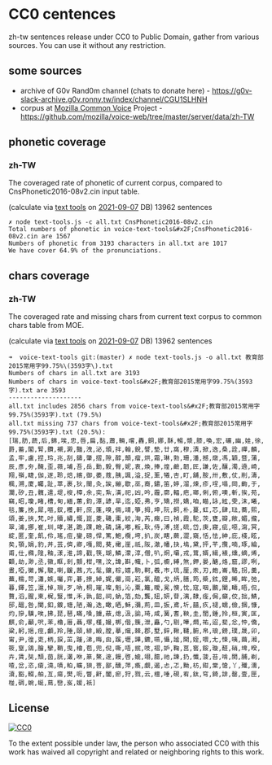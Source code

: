 # CC0 centences

zh-tw sentences release under CC0 to Public Domain, gather from various sources. 
You can use it without any restriction.


## some sources

- archive of G0v Rand0m channel (chats to donate here) - https://g0v-slack-archive.g0v.ronny.tw/index/channel/CGU1SLHNH
- corpus at [Mozilla Common Voice](http://voice.mozilla.org/zh-TW/) Project - https://github.com/mozilla/voice-web/tree/master/server/data/zh-TW


## phonetic coverage 

### zh-TW

The coveraged rate of phonetic of current corpus, compared to CnsPhonetic2016-08v2.cin input table.

(calculate via [text tools](https://github.com/irvin/voice-text-tools) on [2021-09-07](https://github.com/irvin/cc0-sentences/commit/dfac6ad2f7f7feca28e346f655bb8f68e2a84249) DB)
13962 sentences

```
✗ node text-tools.js -c all.txt CnsPhonetic2016-08v2.cin
Total numbers of phonetic in voice-text-tools&#x2F;CnsPhonetic2016-08v2.cin are 1567
Numbers of phonetic from 3193 characters in all.txt are 1017
We have cover 64.9% of the pronunciations.

```


## chars coverage

### zh-TW

The coveraged rate and missing chars from current text corpus to common chars table from MOE. 

(calculate via [text tools](https://github.com/irvin/voice-text-tools) on [2021-09-07](https://github.com/irvin/cc0-sentences/commit/dfac6ad2f7f7feca28e346f655bb8f68e2a84249) DB)
13962 sentences

```
➜  voice-text-tools git:(master) ✗ node text-tools.js -o all.txt 教育部2015常用字99.75%\(3593字\).txt
Numbers of chars in all.txt are 3193
Numbers of chars in voice-text-tools&#x2F;教育部2015常用字99.75%(3593字).txt are 3593
--------------------
all.txt includes 2856 chars from voice-text-tools&#x2F;教育部2015常用字99.75%(3593字).txt (79.5%)
all.txt missing 737 chars from voice-text-tools&#x2F;教育部2015常用字99.75%(3593字).txt (20.5%):
[瑞,肪,蔬,后,錦,埃,忠,唇,扁,黏,蕭,輛,嚐,轟,銅,娜,酥,暢,漿,膝,喚,宏,礦,幽,娃,徐,爵,蓄,閣,腎,鑽,襯,澱,豔,洩,泌,頒,拌,翰,銳,譬,墊,廿,窩,穆,漬,掀,逸,桑,詮,禪,麟,孟,牢,盧,捏,玲,兆,刮,鑄,肇,摺,隙,醇,顛,瘤,烘,霜,琳,勃,珊,潘,撼,燉,馮,穎,暨,蒲,辰,彥,夯,醃,歪,薇,埔,吾,岳,勳,毅,臀,妮,衷,煥,捧,煌,鹼,韌,匠,謙,佐,釀,濁,遶,崎,翔,嶺,睫,伽,遂,聆,焙,繽,御,萎,蔻,胰,諷,溢,捉,薰,犧,杏,盯,舖,胺,卅,敷,仗,削,濤,楓,溯,廈,矚,趾,萃,裹,狄,閩,灸,誒,繃,歇,巫,裔,鏽,笛,婷,溜,煉,疹,埕,塌,岡,齣,于,瀾,矽,丑,髖,遣,堤,梭,樟,余,奕,紮,潢,祀,凶,吟,霾,廓,輻,疤,瑯,俐,俯,噢,斬,挨,苑,竊,昭,瓊,睹,槽,甸,緬,蕙,鈞,潭,諺,旱,迄,婭,弗,亨,矯,撈,嬌,咱,瞄,詠,絃,雯,沫,曦,毯,簾,挽,犀,嘔,釵,穫,軒,庶,蓬,嗅,倆,靖,箏,拇,坤,阮,飼,朴,蔓,虹,芯,肆,琺,蕎,熙,頌,姜,挾,梵,吋,贖,繡,慨,崑,菱,磯,棗,絞,洶,芮,癥,曰,禎,霞,駝,茨,甕,瓣,敞,媚,攏,翠,浦,挪,崔,圳,哮,湛,跪,踝,瞼,磷,誦,嘟,粄,耿,侍,溥,搓,硫,岱,庚,寢,疵,噁,瀉,冥,綻,匿,奎,飢,伶,瑤,痘,鑾,磅,悍,篤,鮑,欖,垮,扒,炭,瞎,蕨,澀,窺,恬,怯,紳,庇,棧,眩,矣,顎,娟,豹,丼,芸,儕,卿,嘎,閥,葵,橄,崖,祇,阪,澈,幡,抉,塢,黛,抨,芊,攬,喃,琢,綸,甫,仕,橢,隍,釉,漾,淮,諦,戳,筷,瑚,鱗,濛,淳,僧,叭,炯,壩,戎,茸,婿,緝,裱,燻,嫡,烯,顴,劫,渺,丞,徽,眶,剎,顫,柑,嘿,汶,諱,斟,幟,卜,弧,櫥,縛,煞,鉀,晏,醣,烙,窟,謬,咧,晝,啞,黴,懈,駿,喇,鍰,茜,亢,髦,鑲,棕,嬉,駒,軻,羲,巿,琉,厘,汞,刃,皰,崙,駱,拐,羹,蕪,糯,苛,瀟,嫉,囑,弈,碁,撩,綽,娓,儼,崗,崧,氯,醯,戈,炳,膳,筠,槳,鉉,鋰,晞,眸,弛,暮,鐸,笠,滬,悼,瑣,歹,吶,桐,璀,璨,魁,沁,粟,籬,曖,冕,懊,忱,寇,咽,鵬,闡,疇,晤,侃,贅,滔,腥,柬,梶,豎,惟,禾,孰,韶,祠,蚋,箔,劾,龔,妞,妍,苷,漓,隸,痊,侷,癲,佼,拙,鯖,邸,醞,咎,闌,釦,鍍,塘,陋,瀚,迭,瞰,晒,穌,瀰,荊,皿,扳,鳶,圻,囍,疚,褪,蠕,儉,捆,慷,灼,摻,驥,唉,拂,琵,琶,瞞,嗓,擄,蔽,熄,汲,諭,琦,咸,簧,耆,鞅,圭,閨,錘,拎,桓,寅,匡,麒,俞,顳,呎,苯,櫓,厝,聶,塚,槿,嫚,梆,偕,簇,泄,矗,勺,剔,嘩,燜,祐,迢,斐,忿,忡,僑,粱,躬,挹,痙,顱,羚,陲,頤,緋,緞,膛,摹,熾,棘,郡,墅,鋅,鞦,韆,腑,帛,琅,鎊,璞,晟,卯,甯,尹,徨,吏,柄,捩,茁,踵,涕,晦,囪,蹊,壢,譁,鑣,嚥,懾,謐,閘,姪,喂,尢,悚,咦,繭,湘,筱,窒,鴿,膾,攣,鞘,曳,檜,苞,兜,倪,嘶,唔,抿,吱,褶,妒,鞠,莒,窖,銨,璇,醛,硝,埤,暌,卉,賃,奘,頹,茵,胱,灇,咻,篆,鰲,邃,饅,啓,媲,翊,臆,祂,諫,扔,懺,菠,苔,啃,閡,脯,剃,喳,岔,恣,瘡,澆,嘖,粕,曠,狽,菩,鄙,醺,萍,瘓,覷,遏,忐,忑,黝,枋,鉗,棠,愴,丫,殲,濡,瀆,豁,輟,舶,亙,瘍,樊,呃,瞥,鼾,闔,瘀,狩,戮,云,檀,唾,硯,宥,鈦,穹,錡,誹,罄,壹,匣,椪,碉,蜿,蜒,蔦,巒,岌,媛,衹]

```


## License

[![CC0](http://i.creativecommons.org/p/zero/1.0/88x31.png)](https://creativecommons.org/publicdomain/zero/1.0/)

To the extent possible under law, the person who associated CC0 with this work has waived all copyright and related or neighboring rights to this work.
